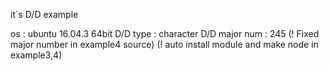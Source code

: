 it`s D/D example 

os 		: ubuntu 16.04.3 64bit
D/D type 	: character 
D/D major num 	: 245
(! Fixed major number in example4 source)
(! auto install module and make node in example3,4)
